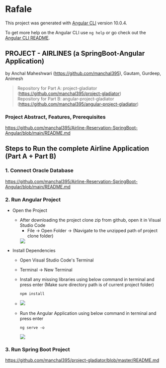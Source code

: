 # Rafale

This project was generated with [Angular CLI](https://github.com/angular/angular-cli) version 10.0.4.

To get more help on the Angular CLI use `ng help` or go check out the [Angular CLI README](https://github.com/angular/angular-cli/blob/master/README.md).

## PROJECT - AIRLINES	(a SpringBoot-Angular Application) <br/> 
  by Anchal Maheshwari (https://github.com/manchal395), Gautam, Gurdeep, Animesh
> Repository for Part A:	project-gladiator (https://github.com/manchal395/project-gladiator) <br/>
> Repository for Part B:	angular-project-gladiator (https://github.com/manchal395/angular-project-gladiator)

### Project Abstract, Features, Prerequisites
  https://github.com/manchal395/Airline-Reservation-SpringBoot-Angular/blob/main/README.md

## Steps to Run the complete Airline Application (Part A + Part B)
### 1. Connect Oracle Database
  https://github.com/manchal395/Airline-Reservation-SpringBoot-Angular/blob/main/README.md

### 2. Run Angular Project
- Open the Project
  - After downloading the project clone zip from github, open it in Visual Studio Code
    - File -> Open Folder -> (Navigate to the unzipped path of project clone folder)
    <img src="https://github.com/manchal395/Airline-Reservation-SpringBoot-Angular/blob/main/Screenshots/Angular_Project_Setup/Open_Project_1.png?raw=true" />

- Install Dependencies
  - Open Visual Studio Code's Terminal
  - Terminal -> New Terminal
  - Install any missing libraries using below command in terminal and press enter (Make sure directory path is of current project folder)
    ```
    npm install
    ```
  - <img src="https://github.com/manchal395/Airline-Reservation-SpringBoot-Angular/blob/main/Screenshots/Angular_Project_Setup/npm_install.png?raw=true" />

  - Run the Angular Application using below command in terminal and press enter 
    ```
    ng serve -o
    ```
    <img src="https://github.com/manchal395/Airline-Reservation-SpringBoot-Angular/blob/main/Screenshots/Angular_Project_Setup/ng_serve_o.png?raw=true" />
 
### 3. Run Spring Boot Project
  https://github.com/manchal395/project-gladiator/blob/master/README.md
